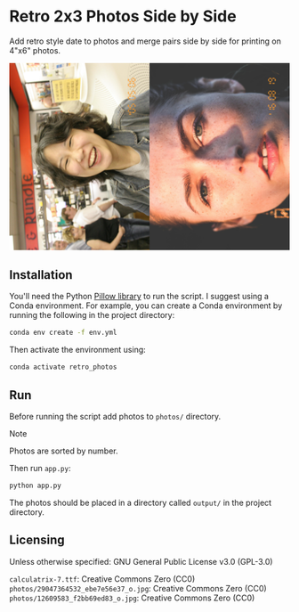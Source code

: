 # Retro 2x3 Photos Side by Side

Add retro style date to photos and merge pairs side by side for printing on 4"x6" photos.

![](output/output0.jpg)

## Installation
You'll need the Python [Pillow library](https://python-pillow.org/) to run the script. I suggest using a Conda environment. For example, you can create a Conda environment by running the following in the project directory:
```bash
conda env create -f env.yml
```

Then activate the environment using:
```bash
conda activate retro_photos
```

## Run

Before running the script add photos to `photos/` directory.

> [!NOTE]
> Photos are sorted by number.

Then run `app.py`:
```bash
python app.py
```

The photos should be placed in a directory called `output/` in the project directory.

## Licensing
Unless otherwise specified: GNU General Public License v3.0 (GPL-3.0)

`calculatrix-7.ttf`: Creative Commons Zero (CC0)  
`photos/29047364532_ebe7e56e37_o.jpg`: Creative Commons Zero (CC0)  
`photos/12609583_f2bb69ed83_o.jpg`: Creative Commons Zero (CC0)  